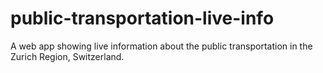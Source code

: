 # public-transportation-live-info
A web app showing live information about the public transportation in the Zurich Region, Switzerland.
